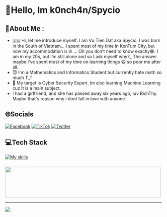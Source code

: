 # 💫Hello, Im k0nch4n/Spycio
## 💫About Me :
- 🇻🇳 Hi, let me introduce myself: I am Vu Tien Dat aka Spycio, I was born in the South of Vietnam… I spent most of my time in KonTum City, but now my accommodation is in … Oh you don’t need to know exactly😁. I am in my 20s, but I’m still alone and so I ask myself why?_ The answer maybe I’ve spent most of my time on learning things 😆 so poor me after all.
- 😈 I'm a Mathematics and Informatics Student but currently hate math so much T_T
- 🐳 My target is Cyber Security Expert. Im also learning Machine Learning cuz It is a main subject.
- I had a girlfriend, and she has passed away six years ago, luv BichThy. Maybe that's reason why i dont fall in love with anyone

## 🌐Socials
[![Facebook](https://img.shields.io/badge/Facebook-%231877F2.svg?logo=Facebook&logoColor=white)](https://www.facebook.com/s1mpl3Love) [![TikTok](https://img.shields.io/badge/TikTok-%23000000.svg?logo=TikTok&logoColor=white)](https://www.tiktok.com/@spyciokon) [![Twitter](https://img.shields.io/badge/Twitter-%231DA1F2.svg?logo=Twitter&logoColor=white)](https://twitter.com/KonSpycio) 

## 💻Tech Stack
[![My skills](https://skillicons.dev/icons?i=latex,php,python,java,mysql,javascript,r,expressjs,linux,vscode,anaconda&perline=15)](https://laxiisteam.blogspot.com)

### 
<img src="https://tryhackme-badges.s3.amazonaws.com/hackervnn40.png" width="500px" height="100px"/>

---
[![](https://visitcount.itsvg.in/api?id=tiyeume25112004&icon=8&color=9)](https://visitcount.itsvg.in)

